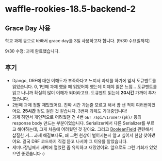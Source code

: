 # waffle-rookies-18.5-backend-2

## Grace Day 사용
학교 과제 등으로 바빠서 grace day를 3일 사용하고자 합니다. (9/30 수요일까지)

9/30 수정: 과제 완료했습니다. 

## 후기
- Django, DRF에 대한 이해도가 부족하다고 느껴서 과제를 하기에 앞서 도큐멘트를 읽었습니다. 0, 1번째 과제 했을 때 읽었어야 했는데 이제야 읽은 느낌... 도큐멘트를 읽고 나니까 확실히 많이 이해가 되더라고요. 도큐멘트 읽는데 **20시간** 가까이 투자했습니다.
- 2번째 과제 정말 재밌었어요. 진짜 시간 가는줄 모르고 해서 밤 샌 적이 여러번이었어요. **25시간** 정도 걸린 것 같습니다. 3번째 과제도 기대중입니다!
- 과제 하면서 개인적으로 어려웠던 건 4번 `GET /api/v1/user/{pk}/` 등의 response body 만드는 부분이었습니다. Serializer에서 다른 Serializer를 부르고 해야하는데, 그게 처음에 어려웠던 것 같아요. 그리고 [BooleanField](https://github.com/wafflestudio/rookies/issues/218) 관련해서 삽질한 거... 과제 해결보다도, 왜 그런 현상이 벌어지는지 알고 싶어서 한참 찾아봤어요. 결국 DRF 코드까지 직접 뜯고 나서야 그 이유를 알았습니다.
- 세미나장님께서 새벽에 열었던 줌 유익하고 재밌었어요. 앞으로도 그런 기회가 있었으면 좋겠습니다 :)
